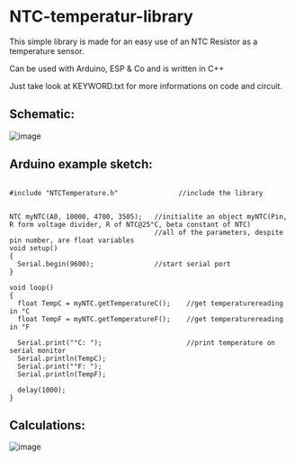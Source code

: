 # NTC-temperatur-library

This simple library is made for an easy use of an NTC Resistor as a temperature sensor.

Can be used with Arduino, ESP & Co and is written in C++

Just take look at KEYWORD.txt for more informations on code and circuit.

## Schematic:

![image](https://user-images.githubusercontent.com/61111586/145259225-563ad0d8-308a-4d89-a64f-2f65b0e055a6.png)

## Arduino example sketch:

```

#include "NTCTemperature.h"               //include the library


NTC myNTC(A0, 10000, 4700, 3505);   //initialite an object myNTC(Pin, R form voltage divider, R of NTC@25°C, beta constant of NTC)
                                    //all of the parameters, despite pin number, are float variables
void setup()
{
  Serial.begin(9600);               //start serial port
}

void loop()
{
  float TempC = myNTC.getTemperatureC();    //get temperaturereading in °C
  float TempF = myNTC.getTemperatureF();    //get temperaturereading in °F

  Serial.print("°C: ");                     //print temperature on serial monitor
  Serial.println(TempC);
  Serial.print("°F: ");
  Serial.println(TempF);
  
  delay(1000);
}
```

## Calculations:

![image](https://user-images.githubusercontent.com/61111586/145262516-f7226d3b-d326-46cb-b967-853cda5bf94d.png)
